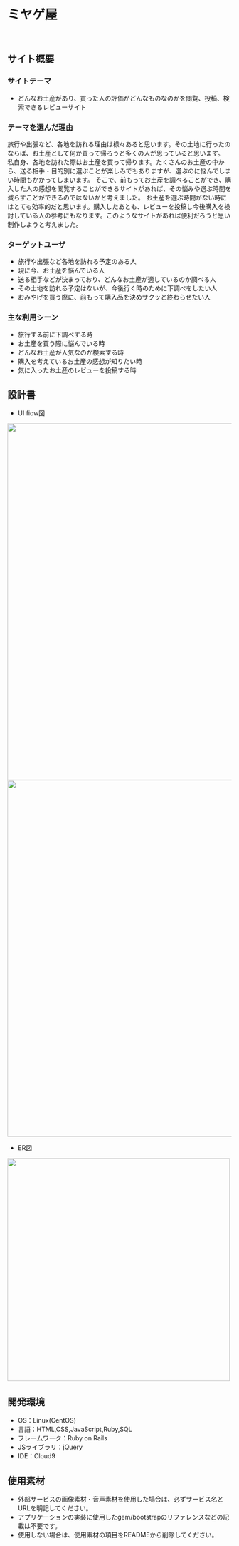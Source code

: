 # ミヤゲ屋
​
## サイト概要
### サイトテーマ
- どんなお土産があり、買った人の評価がどんなものなのかを閲覧、投稿、検索できるレビューサイト

### テーマを選んだ理由
  旅行や出張など、各地を訪れる理由は様々あると思います。その土地に行ったのならば、お土産として何か買って帰ろうと多くの人が思っていると思います。
    私自身、各地を訪れた際はお土産を買って帰ります。たくさんのお土産の中から、送る相手・目的別に選ぶことが楽しみでもありますが、選ぶのに悩んでしまい時間もかかってしまいます。
      そこで、前もってお土産を調べることができ、購入した人の感想を閲覧することができるサイトがあれば、その悩みや選ぶ時間を減らすことができるのではないかと考えました。
      お土産を選ぶ時間がない時にはとても効率的だと思います。購入したあとも、レビューを投稿し今後購入を検討している人の参考にもなります。このようなサイトがあれば便利だろうと思い制作しようと考えました。

### ターゲットユーザ
- 旅行や出張など各地を訪れる予定のある人
- 現に今、お土産を悩んでいる人
- 送る相手などが決まっており、どんなお土産が適しているのか調べる人
- その土地を訪れる予定はないが、今後行く時のために下調べをしたい人
- おみやげを買う際に、前もって購入品を決めサクッと終わらせたい人

### 主な利用シーン
- 旅行する前に下調べする時
- お土産を買う際に悩んでいる時
- どんなお土産が人気なのか検索する時
- 購入を考えているお土産の感想が知りたい時
- 気に入ったお土産のレビューを投稿する時

## 設計書
- UI fiow図
<img src = "https://github.com/Aarii08/MIYAGEYA/assets/140925809/08a35b68-1537-48ff-acfd-ff64bf7b7e77" width = "800">
<img src = "https://github.com/Aarii08/MIYAGEYA/assets/140925809/0d8b6750-f264-4b49-a66f-2c2b718421ba" width = "800">

- ER図
<img src = "https://github.com/Aarii08/MIYAGEYA/assets/140925809/eb0a626d-8684-43de-8b27-1d33dac77385" width = "500">

## 開発環境
- OS：Linux(CentOS)
- 言語：HTML,CSS,JavaScript,Ruby,SQL
- フレームワーク：Ruby on Rails
- JSライブラリ：jQuery
- IDE：Cloud9

## 使用素材
- 外部サービスの画像素材・音声素材を使用した場合は、必ずサービス名とURLを明記してください。
- アプリケーションの実装に使用したgem/bootstrapのリファレンスなどの記載は不要です。
- 使用しない場合は、使用素材の項目をREADMEから削除してください。